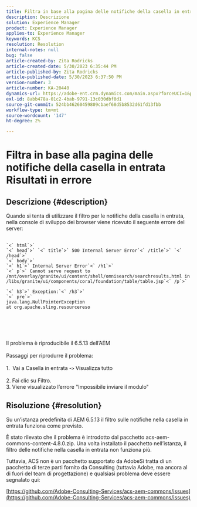```yaml
---
title: Filtra in base alla pagina delle notifiche della casella in entrata Risultati in errore
description: Descrizione
solution: Experience Manager
product: Experience Manager
applies-to: Experience Manager
keywords: KCS
resolution: Resolution
internal-notes: null
bug: false
article-created-by: Zita Rodricks
article-created-date: 5/30/2023 6:35:44 PM
article-published-by: Zita Rodricks
article-published-date: 5/30/2023 6:37:50 PM
version-number: 3
article-number: KA-20440
dynamics-url: https://adobe-ent.crm.dynamics.com/main.aspx?forceUCI=1&pagetype=entityrecord&etn=knowledgearticle&id=3e0c7fc7-18ff-ed11-8f6e-6045bd0063aa
exl-id: 8abb478a-01c2-4bab-9791-13c030dbf0d1
source-git-commit: 524bb46260459809cbaef68d5b8532d61fd13fbb
workflow-type: tm+mt
source-wordcount: '147'
ht-degree: 2%

---
```


# Filtra in base alla pagina delle notifiche della casella in entrata Risultati in errore

## Descrizione {#description}

Quando si tenta di utilizzare il filtro per le notifiche della casella in entrata, nella console di sviluppo dei browser viene ricevuto il seguente errore del server:<br><br>

```
`<` html`>` 
`<` head`>` `<` title`>` 500 Internal Server Error`<` /title`>` `<` /head`>` 
`<` body`>` 
`<` h1`>` Internal Server Error`<` /h1`>` 
`<` p`>` Cannot serve request to /mnt/overlay/granite/ui/content/shell/omnisearch/searchresults.html in /libs/granite/ui/components/coral/foundation/table/table.jsp`<` /p`>` 

`<` h3`>` Exception:`<` /h3`>` 
`<` pre`>` 
java.lang.NullPointerException
at org.apache.sling.resourcereso
```

<br><br> <br><br>Il problema è riproducibile il 6.5.13 dell’AEM<br><br>Passaggi per riprodurre il problema:<br><br>1.  Vai a Casella in entrata -`>`  Visualizza tutto<br><br>2. Fai clic su Filtro. 
<br>3. Viene visualizzato l’errore &quot;Impossibile inviare il modulo&quot;

## Risoluzione {#resolution}


Su un’istanza predefinita di AEM 6.5.13 il filtro sulle notifiche nella casella in entrata funziona come previsto.

È stato rilevato che il problema è introdotto dal pacchetto acs-aem-commons-content-4.8.0.zip. Una volta installato il pacchetto nell’istanza, il filtro delle notifiche nella casella in entrata non funziona più.

Tuttavia, ACS non è un pacchetto supportato da AdobeSi tratta di un pacchetto di terze parti fornito da Consulting (tuttavia Adobe, ma ancora al di fuori del team di progettazione) e qualsiasi problema deve essere segnalato qui:



[https://github.com/Adobe-Consulting-Services/acs-aem-commons/issues](https://github.com/Adobe-Consulting-Services/acs-aem-commons/issues)

